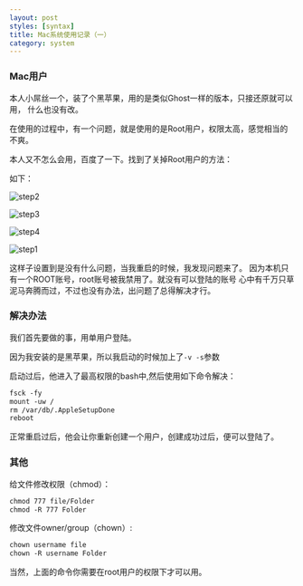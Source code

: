 ```yaml
---
layout: post
styles: [syntax]
title: Mac系统使用记录（一）
category: system
---
```


### Mac用户

本人小屌丝一个，装了个黑苹果，用的是类似Ghost一样的版本，只接还原就可以用，
什么也没有改。

在使用的过程中，有一个问题，就是使用的是Root用户，权限太高，感觉相当的不爽。

本人又不怎么会用，百度了一下。找到了关掉Root用户的方法：

如下：



![step2](http://pinned.github.io/assets/posts/img-2014-12-04/mac_clear_root_1.png)

![step3](http://pinned.github.io/assets/posts/img-2014-12-04/mac_clear_root_2.png)

![step4](http://pinned.github.io/assets/posts/img-2014-12-04/mac_clear_root_4.png)

![step1](http://pinned.github.io/assets/posts/img-2014-12-04/mac_clear_root_3.png)

这样子设置到是没有什么问题，当我重启的时候，我发现问题来了。
因为本机只有一个ROOT账号，root账号被我禁用了。就没有可以登陆的账号
心中有千万只草泥马奔腾而过，不过也没有办法，出问题了总得解决才行。

### 解决办法

我们首先要做的事，用单用户登陆。

因为我安装的是黑苹果，所以我启动的时候加上了`-v -s`参数

启动过后，他进入了最高权限的bash中,然后使用如下命令解决：

```xml
fsck -fy 
mount -uw /
rm /var/db/.AppleSetupDone
reboot
```

正常重启过后，他会让你重新创建一个用户，创建成功过后，便可以登陆了。


### 其他

给文件修改权限（chmod）：

```xml
chmod 777 file/Folder
chmod -R 777 Folder
```

修改文件owner/group（chown）:

```xml
chown username file
chown -R username Folder
```

当然，上面的命令你需要在root用户的权限下才可以用。